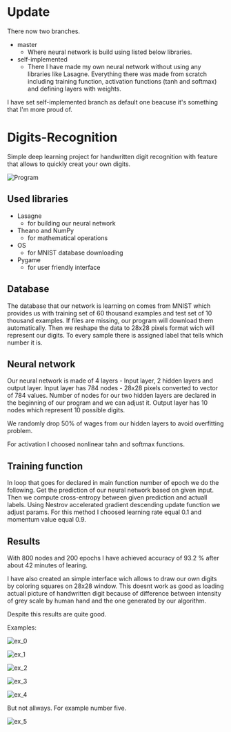 # Update
There now two branches.

+ master
  - Where neural network is build using listed below libraries.
+ self-implemented
  - There I have made my own neural network without using any libraries like Lasagne. Everything there was made from scratch including training function, activation functions (tanh and softmax) and defining layers with weights.
  
  
I have set self-implemented branch as default one beacuse it's something that I'm more proud of.

# Digits-Recognition
Simple deep learning project for handwritten digit recognition with feature that allows to quickly creat your own digits.

![Program](https://github.com/NukeeMann/Digits-Recognition/blob/master/img/dr1.PNG)

## Used libraries
+ Lasagne 
  - for building our neural network
+ Theano and NumPy
  - for mathematical operations
+ OS
  - for MNIST database downloading
+ Pygame
  - for user friendly interface
  
## Database
The database that our network is learning on comes from MNIST which provides us with training set of 60 thousand examples and test set of 10 thousand examples. If files are missing, our program will download them automatically. Then we reshape the data to 28x28 pixels format wich will represent our digits. To every sample there is assigned label that tells which number it is.

## Neural network
Our neural network is made of 4 layers - Input layer, 2 hidden layers and output layer.
Input layer has 784 nodes - 28x28 pixels converted to vector of 784 values.
Number of nodes for our two hidden layers are declared in the beginning of our program and we can adjust it.
Output layer has 10 nodes which represent 10 possible digits.

We randomly drop 50% of wages from our hidden layers to avoid overfitting problem.

For activation I choosed nonlinear tahn and softmax functions. 

## Training function
In loop that goes for declared in main function number of epoch we do the following.
Get the prediction of our neural network based on given input. Then we compute cross-entropy between given prediction and actuall labels. Using Nestrov accelerated gradient descending update function we adjust params. For this method I choosed learning rate equal 0.1 and momentum value equal 0.9.

## Results
With 800 nodes and 200 epochs I have achieved accuracy of 93.2 % after about 42 minutes of learing.

I have also created an simple interface wich allows to draw our own digits by coloring squares on 28x28 window. This doesnt work as good as loading actuall picture of handwritten digit because of 
difference between intensity of grey scale by human hand and the one generated by our algorithm.

Despite this results are quite good.

Examples:

![ex_0](https://github.com/NukeeMann/Digits-Recognition/blob/master/img/dr_0.PNG)

![ex_1](https://github.com/NukeeMann/Digits-Recognition/blob/master/img/dr_1.PNG)

![ex_2](https://github.com/NukeeMann/Digits-Recognition/blob/master/img/dr_2.PNG)

![ex_3](https://github.com/NukeeMann/Digits-Recognition/blob/master/img/dr_3.PNG)

![ex_4](https://github.com/NukeeMann/Digits-Recognition/blob/master/img/dr_4.PNG)

But not allways. For example number five.

![ex_5](https://github.com/NukeeMann/Digits-Recognition/blob/master/img/dr_5_fail.PNG)
